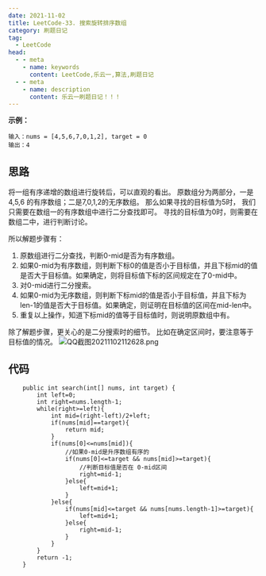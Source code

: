 ```yaml
---
date: 2021-11-02
title: LeetCode-33. 搜索旋转排序数组
category: 刷题日记
tag:
  - LeetCode
head:
  - - meta
    - name: keywords
      content: LeetCode,乐云一,算法,刷题日记
  - - meta
    - name: description
      content: 乐云一刷题日记！！！
---
```

**示例：**
```
输入：nums = [4,5,6,7,0,1,2], target = 0
输出：4
```
## 思路
将一组有序递增的数组进行旋转后，可以直观的看出。
原数组分为两部分，一是4,5,6 的有序数组；二是7,0,1,2的无序数组。
那么如果寻找的目标值为5时，
我们只需要在数组一的有序数组中进行二分查找即可。
寻找的目标值为0时，则需要在数组二中，进行判断讨论。

所以解题步骤有：
1. 原数组进行二分查找，判断0-mid是否为有序数组。
2. 如果0-mid为有序数组，则判断下标0的值是否小于目标值，并且下标mid的值是否大于目标值。如果确定，则将目标值下标的区间规定在了0-mid中。
3. 对0-mid进行二分搜索。
4. 如果0-mid为无序数组，则判断下标mid的值是否小于目标值，并且下标为len-1的值是否大于目标值。如果确定，则证明在目标值的区间在mid-len中。
5. 重复以上操作，知道下标mid的值等于目标值时，则说明原数组中有。

除了解题步骤，更关心的是二分搜索时的细节。
比如在确定区间时，要注意等于目标值的情况。
![QQ截图20211102112628.png](https://leyunone-img.oss-cn-hangzhou.aliyuncs.com/image/2021-11-02/QQ截图20211102112628.png)

## 代码
```
    public int search(int[] nums, int target) {
        int left=0;
        int right=nums.length-1;
        while(right>=left){
            int mid=(right-left)/2+left;
            if(nums[mid]==target){
                return mid;
            }
            if(nums[0]<=nums[mid]){
                //如果0-mid是升序数组有序的
                if(nums[0]<=target && nums[mid]>=target){
                    //判断目标值是否在 0-mid区间
                    right=mid-1;
                }else{
                    left=mid+1;
                }
            }else{
                if(nums[mid]<=target && nums[nums.length-1]>=target){
                    left=mid+1;
                }else{
                    right=mid-1;
                }
            }
        }
        return -1;
    }
```
